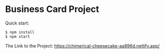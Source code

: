 # Business Card Project

Quick start:

```
$ npm install
$ npm start
````
The Link to the Project: https://chimerical-cheesecake-aa896d.netlify.app/


